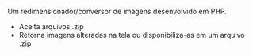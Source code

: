 Um redimensionador/conversor de imagens desenvolvido em PHP.

- Aceita arquivos .zip
- Retorna imagens alteradas na tela ou disponibiliza-as em um arquivo .zip